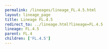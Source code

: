 ```yaml
---
permalink: /lineages/lineage_FL.4.5.html
layout: lineage_page
title: Lineage FL.4.5
redirect_to: ../lineage.html?lineage=FL.4.5
lineage: FL.4.5
parent: FL.4
children: ['FL.4.5']
---
```

